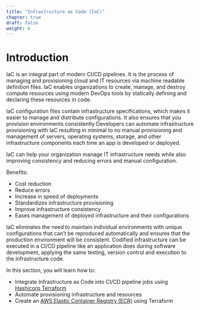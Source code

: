 ```yaml
---
title: "Infrastructure as Code (IaC)"
chapter: true
draft: false
weight: 6
---
```


# Introduction

IaC is an integral part of modern CI/CD pipelines. It is the process of managing and provisioning cloud and IT resources via machine readable definition files. IaC enables organizations to create, manage, and destroy compute resources using modern DevOps tools by statically defining and declaring these resources in code. 

IaC configuration files contain infrastructure specifications, which makes it easier to manage and distribute configurations. It also ensures that you provision environments consistently Developers can automate infrastructure provisioning with IaC resulting in minimal to no manual provisioning and management of servers, operating systems, storage, and other infrastructure components each time an app is developed or deployed.

IaC can help your organization manage IT infrastructure needs while also improving consistency and reducing errors and manual configuration.

Benefits:
- Cost reduction
- Reduce errors
- Increase in speed of deployments
- Standardizes infrastructure provisioning
- Improve infrastructure consistency
- Eases management of deployed infrastructure and their configurations


IaC eliminates the need to maintain individual environments with unique configurations that can’t be reproduced automatically and ensures that the production environment will be consistent. Codified infrastructure can be executed in a CI/CD pipeline like an application does during software development, applying the same testing, version control and execution to the infrastructure code.

In this section, you will learn how to:

- Integrate Infrastructure as Code into CI/CD pipeline jobs using [Hashicorp Terraform][1]
- Automate provisioning infrastructure and resources
- Create an [AWS Elastic Container Registry (ECR)][2] using Terraform

<!-- URL Links index -->
[1]: https://www.terraform.io/
[2]: https://aws.amazon.com/ecr/







